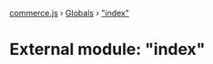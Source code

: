 [commerce.js](../README.md) › [Globals](../globals.md) › ["index"](_index_.md)

# External module: "index"


